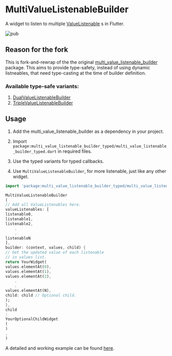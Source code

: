 # MultiValueListenableBuilder

A widget to listen to
multiple [ValueListenable](https://api.flutter.dev/flutter/widgets/ValueListenableBuilder-class.html)
s in Flutter.

![pub](https://img.shields.io/pub/v/multi_value_listenable_builder?logo=multivaluelistenablebuilder)

## Reason for the fork

This is fork-and-rewrap of the the
original [multi_value_listenable_builder](https://github.com/ufrshubham/multi-value-listenable-builder)
package. This aims to provide type-safety, instead of using dynamic listneables, that need
type-casting at the time of builder definition.

### Available type-safe variants:

1. [DualValueListenableBuilder](lib/src/typed/dual_value_listenable_builder.dart)
2. [TripleValueListenableBuilder](lib/src/typed/triple_value_listenable_builder.dart)

## Usage

1. Add the multi_value_listenable_builder as a dependency in your project.

2. Import `package:multi_value_listenable_builder_typed/multi_value_listenable_builder_typed.dart`
   in required
   files.

3. Use the typed variants for typed callbacks.

4. Use `MultiValueListenableBuilder`, for more listenable, just like any other widget.

```dart
import 'package:multi_value_listenable_builder_typed/multi_value_listenable_builder_typed.dart';

MultiValueListenableBuilder
(
// Add all ValueListenables here.
valueListenables: [
listenable0,
listenable1,
listenable2,
    .
    .
listenableN
],
builder: (context, values, child) {
// Get the updated value of each listenable
// in values list.
return YourWidget(
values.elementAt(0),
values.elementAt(1),
values.elementAt(2),
    .
    .
values.elementAt(N),
child: child // Optional child.
);
},
child
:
YourOptionalChildWidget
(
)
,
)
```

A detailed and working example can be
found [here](https://github.com/ufrshubham/multi-value-listenable-builder/tree/main/example/).

